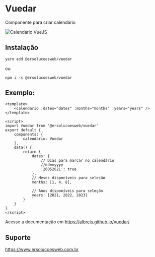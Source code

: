 # Vuedar

Componente para criar calendário

![Calendário VueJS](https://raw.github.com/albreis/vuedar/master/print.png)

## Instalação 

```bash
yarn add @ersolucoesweb/vuedar
```

ou

```
npm i -s @ersolucoesweb/vuedar
```

## Exemplo:
```
<template>
    <calendario :dates="dates" :months="months" :years="years" />
</template>

<script>
import Vuedar from '@ersolucoesweb/vuedar'
export default {
    components: {
        calendario: Vuedar
    },
    data() {
        return {
            dates: {
                // Dias para marcar no calendário
                //ddmmyyyy
                '26052021': true
            },
            // Meses disponíveis para seleção
            months: [1, 4, 8],

            // Anos disponíveis para seleção
            years: [2021, 2022, 2023]
        }
    }
}
</script>
```

Acesse a documentação em https://albreis.github.io/vuedar/

## Suporte 
https://www.ersolucoesweb.com.br